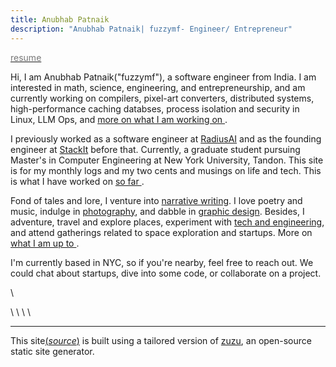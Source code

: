 ```yaml
---
title: Anubhab Patnaik
description: "Anubhab Patnaik| fuzzymf- Engineer/ Entrepreneur"
---
```


[<span style="color: #777;"><i class="fa-file-invoice icon"></i> resume</span>](/resume.pdf)

Hi, I am Anubhab Patnaik("fuzzymf"), a software engineer from India. I am interested in math, science, engineering, and entrepreneurship, and am currently working on compilers, pixel-art converters, distributed systems, high-performance caching databses, process isolation and security in Linux, LLM Ops, and [more on what I am working on  <i class="fa-arrow-right icon" ></i> ](/working.html).

I previously worked as a software engineer at [RadiusAI](https://radius.ai/) and as the founding engineer at [StackIt](https://nowstackit.com) before that. Currently, a graduate student pursuing Master's in Computer Engineering at New York University, Tandon. This site is for my monthly logs and my two cents and musings on life and tech. This is what I have worked on [so far <i class="fa-arrow-right icon" ></i> ](/journey.html).

Fond of tales and lore, I venture into [narrative writing](/blog/#life). I love poetry and music, indulge in [photography](/mementos.html), and dabble in [graphic design](https://dribbble.com/fuzzymf). Besides, I adventure, travel and explore places, experiment with [tech and engineering](/blog/#tech), and attend gatherings related to space exploration and startups. More on [what I am up to <i class="fa-arrow-right icon" ></i> ](/current.html).

I'm currently based in NYC, so if you're nearby, feel free to reach out. We could chat about startups, dive into some code, or collaborate on a project.

[<i class="fa-envelope icon"></i>](mailto:anubhabr50@gmail.com)  \   [<i class="fa-calendar-days icon"></i>](https://cal.com/anubhavp) 

[<i class="fa-github icon"></i>](https://github.com/fuzzymf) \ [<i class="fa-linkedin icon"></i>](https://www.linkedin.com/in/anubhabpatnaik/) \ [<i class="fa-instagram icon"></i>](https://instagram.com/anubhavclicks) \ [<i class="fa-basketball icon"></i>](https://dribbble.com/fuzzymf) \ [<i class="fa-earth-americas icon"></i>](https://anubhavp.dev/explored)

---

This site[(*source*)](https://github.com/fuzzymf/fuzzymf.github.io) is built using a tailored version of [zuzu](https://github.com/fuzzymf/zuzu), an open-source static site generator.